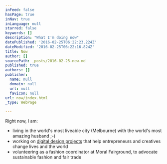 ```yaml
---
inFeed: false
hasPage: true
inNav: true
inLanguage: null
starred: false
keywords: []
description: "What I'm doing now"
datePublished: '2016-02-25T06:22:23.224Z'
dateModified: '2016-02-25T06:22:16.824Z'
title: Now
author: []
sourcePath: _posts/2016-02-25-now.md
published: true
authors: []
publisher:
  name: null
  domain: null
  url: null
  favicon: null
url: now/index.html
_type: WebPage

---
```

Right now, I am:

* living in the world's most liveable city (Melbourne) with the world's most amazing husband ;-)
* working on [digital design projects][0] that help entrepreneurs and creatives change lives and the world
* volunteering as a fashion coordinator at Moral Fairground, to advocate sustainable fashion and fair trade

[0]: http://eightcorners.co/